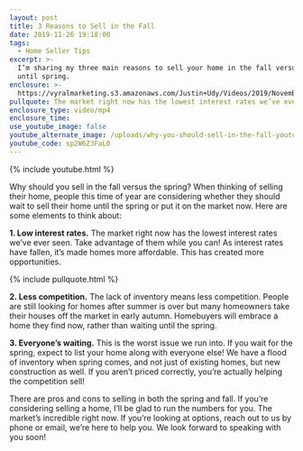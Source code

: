 ```yaml
---
layout: post
title: 3 Reasons to Sell in the Fall
date: 2019-11-26 19:18:00
tags:
  - Home Seller Tips
excerpt: >-
  I’m sharing my three main reasons to sell your home in the fall versus waiting
  until spring.
enclosure: >-
  https://vyralmarketing.s3.amazonaws.com/Justin+Udy/Videos/2019/November/3+Reasons+to+Sell+in+the+Fall.mp4
pullquote: The market right now has the lowest interest rates we’ve ever seen.
enclosure_type: video/mp4
enclosure_time:
use_youtube_image: false
youtube_alternate_image: /uploads/why-you-should-sell-in-the-fall-youtube.jpg
youtube_code: sp2W6Z3FaL0
---
```


{% include youtube.html %}

Why should you sell in the fall versus the spring? When thinking of selling their home, people this time of year are considering whether they should wait to sell their home until the spring or put it on the market now. Here are some elements to think about:

**1\. Low interest rates.** The market right now has the lowest interest rates we’ve ever seen. Take advantage of them while you can\! As interest rates have fallen, it’s made homes more affordable. This has created more opportunities.&nbsp;

{% include pullquote.html %}

**2\. Less competition.** The lack of inventory means less competition. People are still looking for homes after summer is over but many homeowners take their houses off the market in early autumn. Homebuyers will embrace a home they find now, rather than waiting until the spring.&nbsp;

**3\. Everyone’s waiting.** This is the worst issue we run into. If you wait for the spring, expect to list your home along with everyone else\! We have a flood of inventory when spring comes, and not just of existing homes, but new construction as well. If you aren’t priced correctly, you’re actually helping the competition sell\!&nbsp;

There are pros and cons to selling in both the spring and fall. If you’re considering selling a home, I’ll be glad to run the numbers for you. The market’s incredible right now. If you’re looking at options, reach out to us by phone or email, we’re here to help you. We look forward to speaking with you soon\!